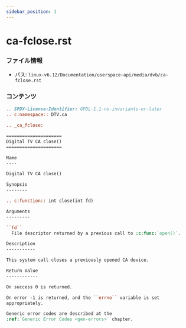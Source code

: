 ```yaml
---
sidebar_position: 1
---
```

# ca-fclose.rst

### ファイル情報

- パス: `linux-v6.12/Documentation/userspace-api/media/dvb/ca-fclose.rst`

### コンテンツ

```rst
.. SPDX-License-Identifier: GFDL-1.1-no-invariants-or-later
.. c:namespace:: DTV.ca

.. _ca_fclose:

=====================
Digital TV CA close()
=====================

Name
----

Digital TV CA close()

Synopsis
--------

.. c:function:: int close(int fd)

Arguments
---------

``fd``
  File descriptor returned by a previous call to :c:func:`open()`.

Description
-----------

This system call closes a previously opened CA device.

Return Value
------------

On success 0 is returned.

On error -1 is returned, and the ``errno`` variable is set
appropriately.

Generic error codes are described at the
:ref:`Generic Error Codes <gen-errors>` chapter.

```
